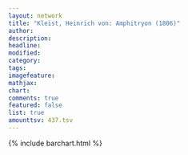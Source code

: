 ```yaml
---
layout: network
title: "Kleist, Heinrich von: Amphitryon (1806)"
author:
description:
headline:
modified:
category:
tags:
imagefeature: 
mathjax: 
chart: 
comments: true
featured: false
list: true
amounttsv: 437.tsv
---
```

{% include barchart.html %}
